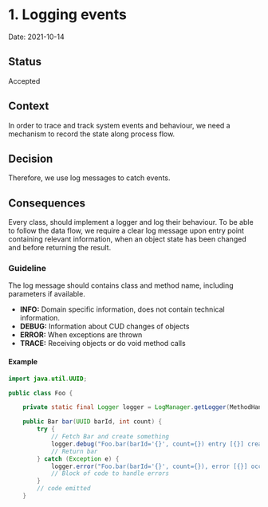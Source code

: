 # 1. Logging events

Date: 2021-10-14

## Status

Accepted

## Context

In order to trace and track system events and behaviour, we need a mechanism to record the state along process flow.

## Decision

Therefore, we use log messages to catch events.

## Consequences

Every class, should implement a logger and log their behaviour. To be able to follow the data flow, we require a clear log message upon entry point containing
relevant information, when an object state has been changed and before returning the result.

### Guideline

The log message should contains class and method name, including parameters if available.

* **INFO:** Domain specific information, does not contain technical information.
* **DEBUG:** Information about CUD changes of objects
* **ERROR:** When exceptions are thrown
* **TRACE:** Receiving objects or do void method calls

#### Example

```java
import java.util.UUID;

public class Foo {

    private static final Logger logger = LogManager.getLogger(MethodHandles.lookup().lookupClass());

    public Bar bar(UUID barId, int count) {
        try {
            // Fetch Bar and create something
            logger.debug("Foo.bar(barId='{}', count={}) entry [{}] created.", id, count, something);
            // Return bar
        } catch (Exception e) {
            logger.error("Foo.bar(barId='{}', count={}), error [{}] occurred.", id, count, e.getMessage());
            // Block of code to handle errors
        }
        // code emitted
    }
```

